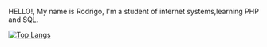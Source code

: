 HELLO!, My name is Rodrigo, I'm a student of internet systems,learning
PHP and SQL.


  
  [![Top Langs](https://github-readme-stats.vercel.app/api/top-langs/?username=rodrigoinaldo)](https://github.com/anuraghazra/github-readme-stats)
</div>
